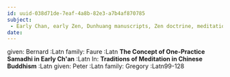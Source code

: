 ```yaml
---
id: uuid-038d71de-7eaf-4a8b-82e3-a7b4af870785
subject: 
 - Early Chan, early Zen, Dunhuang manuscripts, Zen doctrine, meditation, Zen history
date: 
---
```


given: Bernard :Latn
family: Faure :Latn
**The Concept of One-Practice Samadhi in Early Ch'an** :Latn
In: 
**Traditions of Meditation in Chinese Buddhism** :Latn
given: Peter :Latn
family: Gregory :Latn99-128